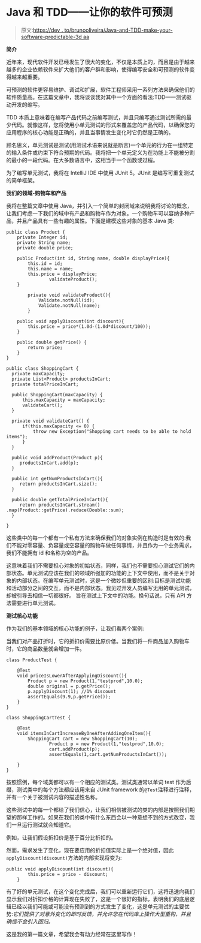 # Java 和 TDD——让你的软件可预测

> 原文:[https://dev . to/brunooliveira/Java-and-TDD-make-your-software-predictable-3d aa](https://dev.to/brunooliveira/java-and-tdd-make-your-software-predictable-3daa)

**简介**

近年来，现代软件开发已经发生了很大的变化，不仅是本质上的，而且是由于越来越多的企业依赖软件来扩大他们的客户群和影响，使得编写安全和可预测的软件变得越来越重要。

可预测的软件更容易维护、调试和扩展，软件工程师采用一系列方法来确保他们的软件质量高。在这篇文章中，我将谈谈我对其中一个方面的看法:TDD——测试驱动开发的缩写。

TDD 本质上意味着在编写产品代码之前编写测试，并且只编写通过测试所需的最少代码。就像这样，您将使用小单元测试的形式来覆盖您的产品代码，以确保您的应用程序的核心功能是正确的，并且当事情发生变化时它仍然是正确的。

顾名思义，单元测试是测试(用测试术语来说就是断言)一个单元的行为在一组特定的输入条件或约束下符合预期的代码。我将把一个单元定义为在功能上不能被分割的最小的一段代码。在大多数语言中，这相当于一个函数或过程。

为了编写单元测试，我将在 IntelliJ IDE 中使用 JUnit 5。JUnit 是编写可重复测试的简单框架。

**我们的领域-购物车和产品**

我将在整篇文章中使用 Java，并引入一个简单的封闭域来说明我将讨论的概念，让我们考虑一下我们的域中有产品和购物车作为对象。一个购物车可以容纳多种产品，并且产品具有一些有趣的属性。下面是建模这些对象的基本 Java 类:

```
public class Product {
    private Integer id;
    private String name;
    private double price;

    public Product(int id, String name, double displayPrice){
        this.id = id;
        this.name = name;
        this.price = displayPrice;
                validateProduct();
    }

        private void validateProduct(){
            Validate.notNull(id);
            Validate.notNull(name);
        }

    public void applyDiscount(int discount){
        this.price = price*(1.0d-(1.0d*discount/100));
    }

    public double getPrice() {
        return price;
    }
} 
```

```
public class ShoppingCart {
  private maxCapacity;
  private List<Product> productsInCart;
  private totalPriceInCart;

  public ShoppingCart(maxCapacity) {
      this.maxCapacity = maxCapacity;
      validateCart();
  }

  private void validateCart() {
      if(this.maxCapacity <= 0) {
          throw new Exception("Shopping cart needs to be able to hold items");
      } 
  }

  public void addProduct(Product p){
     productsInCart.add(p);
  }

  public int getNumProductsInCart(){
     return productsInCart.size();
  }

  public double getTotalPriceInCart(){
     return productsInCart.stream()
.map(Product::getPrice).reduce(Double::sum);
  } 

} 
```

这些类中的每一个都有一个私有方法来确保我们的对象实例在构造时是有效的:我们不能对零容量、负容量或空容量的购物车做任何事情，并且作为一个业务需求，我们不能拥有 id 和名称为空的产品。

这意味着我们不需要担心对象的初始状态，同样，我们也不需要担心测试它们的内部状态。单元测试应该在我们的领域所强加的功能的上下文中使用，而不是关于对象的内部状态。在编写单元测试时，这是一个微妙但重要的区别:目标是测试功能和活动部分之间的交互，而不是内部状态。我见过开发人员编写无用的单元测试，却被引导去相信一切都很好。
旨在测试上下文中的功能。换句话说，只有 API 方法需要进行单元测试。

**测试核心功能**

作为我们的基本领域的核心功能的例子，让我们看两个案例:

当我们对产品打折时，它的折扣价需要比原价低。当我们将一件商品加入购物车时，它的商品数量就会增加一件。

```
class ProductTest {

    @Test
    void priceIsLowerAfterApplyingDiscount(){
        Product p = new Product(1,"testprod",10.0);
        double original = p.getPrice();
        p.applyDiscount(1); //1% discount
        assertEquals(9.9,p.getPrice());
    }
} 
```

```
class ShoppingCartTest {

    @Test
    void itemsInCartIncreaseByOneAfterAddingOneItem(){
        ShoppingCart cart = new ShoppingCart(10);
                Product p = new Product(1,"testprod",10.0);
                cart.addProduct(p);
                assertEquals(1,cart.getNumProductsInCart());

    }
} 
```

按照惯例，每个域类都可以有一个相应的测试类。测试类通常以单词 test 作为后缀，测试类中的每个方法都应该用来自 JUnit framework 的`@Test`注释进行注释，并有一个关于被测试内容的描述性名称。

这些测试中的每一个都给了我们信心，让我们相信被测试的类的内部是按照我们期望的那样工作的。如果在我们的类中有什么东西会以一种意想不到的方式改变，我们一旦运行测试就会知道它。

例如，让我们假设折扣价是基于百分比折扣的。

然而，需求发生了变化，现在要应用的折扣值实际上是一个绝对值，因此`applyDiscount(discount)`方法的内部实现将变为:

```
public void applyDiscount(int discount){
        this.price = price - discount;
    } 
```

有了好的单元测试，在这个变化完成后，我们可以重新运行它们，这将迅速向我们显示我们对折扣价格的计算现在失败了，这是一个很好的指标，表明我们的底层逻辑已经以我们可能或可能没有预测到的方式发生了变化，这是单元测试的主要优势:*它们提供了对意外变化的即时反馈，并允许您在代码库上操作大型重构，并且确信不会引入回归。*

这是我的第一篇文章，希望我会有动力经常在这里写作！